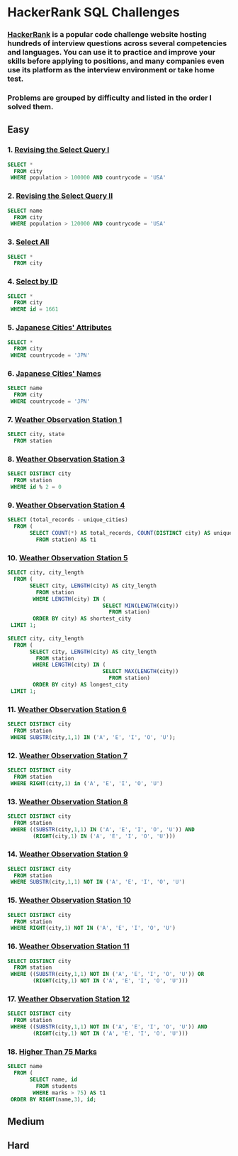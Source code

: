# HackerRank SQL Challenges
### [HackerRank](https://www.hackerrank.com) is a popular code challenge website hosting hundreds of interview questions across several competencies and languages. You can use it to practice and improve your skills before applying to positions, and many companies even use its platform as the interview environment or take home test.
### Problems are grouped by difficulty and listed in the order I solved them.

## Easy

### 1. [Revising the Select Query I](https://www.hackerrank.com/challenges/revising-the-select-query/problem)

```sql
SELECT *
  FROM city
 WHERE population > 100000 AND countrycode = 'USA'
```

### 2. [Revising the Select Query II](https://www.hackerrank.com/challenges/revising-the-select-query-2/problem)

```sql
SELECT name
  FROM city
 WHERE population > 120000 AND countrycode = 'USA'
```

### 3. [Select All](https://www.hackerrank.com/challenges/select-all-sql/problem)

```sql
SELECT *
  FROM city
```
### 4. [Select by ID](https://www.hackerrank.com/challenges/select-by-id/problem)

```sql
SELECT *
  FROM city
 WHERE id = 1661
```

### 5. [Japanese Cities' Attributes](https://www.hackerrank.com/challenges/japanese-cities-attributes/problem)

```sql
SELECT *
  FROM city
 WHERE countrycode = 'JPN'
```

### 6. [Japanese Cities' Names](https://www.hackerrank.com/challenges/japanese-cities-name/problem)

```sql
SELECT name
  FROM city
 WHERE countrycode = 'JPN'
```

### 7. [Weather Observation Station 1](https://www.hackerrank.com/challenges/weather-observation-station-1/problem)

```sql
SELECT city, state
  FROM station
```

### 8. [Weather Observation Station 3](https://www.hackerrank.com/challenges/weather-observation-station-3/problem)

```sql
SELECT DISTINCT city
  FROM station
 WHERE id % 2 = 0
```

### 9. [Weather Observation Station 4](https://www.hackerrank.com/challenges/weather-observation-station-4/problem)

```sql
SELECT (total_records - unique_cities)
  FROM (
       SELECT COUNT(*) AS total_records, COUNT(DISTINCT city) AS unique_cities
         FROM station) AS t1
```

### 10. [Weather Observation Station 5](https://www.hackerrank.com/challenges/weather-observation-station-5/problem)

```sql
SELECT city, city_length
  FROM (
       SELECT city, LENGTH(city) AS city_length
         FROM station
        WHERE LENGTH(city) IN (
                              SELECT MIN(LENGTH(city))
                                FROM station)
        ORDER BY city) AS shortest_city
 LIMIT 1;
 
SELECT city, city_length
  FROM (
       SELECT city, LENGTH(city) AS city_length
         FROM station
        WHERE LENGTH(city) IN (
                              SELECT MAX(LENGTH(city))
                                FROM station) 
        ORDER BY city) AS longest_city
 LIMIT 1;
```

### 11. [Weather Observation Station 6](https://www.hackerrank.com/challenges/weather-observation-station-6/problem)

```sql
SELECT DISTINCT city
  FROM station
 WHERE SUBSTR(city,1,1) IN ('A', 'E', 'I', 'O', 'U');
```

### 12. [Weather Observation Station 7](https://www.hackerrank.com/challenges/weather-observation-station-7/problem)

```sql
SELECT DISTINCT city
  FROM station
 WHERE RIGHT(city,1) in ('A', 'E', 'I', 'O', 'U')
```

### 13. [Weather Observation Station 8](https://www.hackerrank.com/challenges/weather-observation-station-8/problem)

```sql
SELECT DISTINCT city
  FROM station
 WHERE ((SUBSTR(city,1,1) IN ('A', 'E', 'I', 'O', 'U')) AND
        (RIGHT(city,1) IN ('A', 'E', 'I', 'O', 'U')))
```

### 14. [Weather Observation Station 9](https://www.hackerrank.com/challenges/weather-observation-station-9/problem)

```sql
SELECT DISTINCT city
  FROM station
 WHERE SUBSTR(city,1,1) NOT IN ('A', 'E', 'I', 'O', 'U')
```

### 15. [Weather Observation Station 10](https://www.hackerrank.com/challenges/weather-observation-station-10/problem)

```sql
SELECT DISTINCT city
  FROM station
 WHERE RIGHT(city,1) NOT IN ('A', 'E', 'I', 'O', 'U')
```

### 16. [Weather Observation Station 11](https://www.hackerrank.com/challenges/weather-observation-station-11/problem)

```sql
SELECT DISTINCT city
  FROM station
 WHERE ((SUBSTR(city,1,1) NOT IN ('A', 'E', 'I', 'O', 'U')) OR
        (RIGHT(city,1) NOT IN ('A', 'E', 'I', 'O', 'U')))
```

### 17. [Weather Observation Station 12](https://www.hackerrank.com/challenges/weather-observation-station-12/problem)

```sql
SELECT DISTINCT city
  FROM station
 WHERE ((SUBSTR(city,1,1) NOT IN ('A', 'E', 'I', 'O', 'U')) AND
        (RIGHT(city,1) NOT IN ('A', 'E', 'I', 'O', 'U')))
```


### 18. [Higher Than 75 Marks](https://www.hackerrank.com/challenges/more-than-75-marks/problem)

```sql
SELECT name
  FROM (
       SELECT name, id
         FROM students
        WHERE marks > 75) AS t1
 ORDER BY RIGHT(name,3), id;
```

## Medium

## Hard
